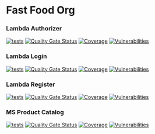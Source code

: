# Fast Food Org

### Lambda Authorizer
[![tests](https://github.com/jfelipearaujo-org/lambda-authorizer/actions/workflows/tests.yml/badge.svg)](https://github.com/jfelipearaujo-org/lambda-authorizer/actions/workflows/tests.yml)
[![Quality Gate Status](https://sonarcloud.io/api/project_badges/measure?project=jfelipearaujo-org_lambda-authorizer&metric=alert_status)](https://sonarcloud.io/summary/new_code?id=jfelipearaujo-org_lambda-authorizer)
[![Coverage](https://sonarcloud.io/api/project_badges/measure?project=jfelipearaujo-org_lambda-authorizer&metric=coverage)](https://sonarcloud.io/summary/new_code?id=jfelipearaujo-org_lambda-authorizer)
[![Vulnerabilities](https://sonarcloud.io/api/project_badges/measure?project=jfelipearaujo-org_lambda-authorizer&metric=vulnerabilities)](https://sonarcloud.io/summary/new_code?id=jfelipearaujo-org_lambda-authorizer)

### Lambda Login
[![tests](https://github.com/jfelipearaujo-org/lambda-login/actions/workflows/tests.yml/badge.svg)](https://github.com/jfelipearaujo-org/lambda-login/actions/workflows/tests.yml)
[![Quality Gate Status](https://sonarcloud.io/api/project_badges/measure?project=jfelipearaujo-org_lambda-login&metric=alert_status)](https://sonarcloud.io/summary/new_code?id=jfelipearaujo-org_lambda-login)
[![Coverage](https://sonarcloud.io/api/project_badges/measure?project=jfelipearaujo-org_lambda-login&metric=coverage)](https://sonarcloud.io/summary/new_code?id=jfelipearaujo-org_lambda-login)
[![Vulnerabilities](https://sonarcloud.io/api/project_badges/measure?project=jfelipearaujo-org_lambda-login&metric=vulnerabilities)](https://sonarcloud.io/summary/new_code?id=jfelipearaujo-org_lambda-login)

### Lambda Register
[![tests](https://github.com/jfelipearaujo-org/lambda-register/actions/workflows/tests.yml/badge.svg)](https://github.com/jfelipearaujo-org/lambda-register/actions/workflows/tests.yml)
[![Quality Gate Status](https://sonarcloud.io/api/project_badges/measure?project=jfelipearaujo-org_lambda-register&metric=alert_status)](https://sonarcloud.io/summary/new_code?id=jfelipearaujo-org_lambda-register)
[![Coverage](https://sonarcloud.io/api/project_badges/measure?project=jfelipearaujo-org_lambda-register&metric=coverage)](https://sonarcloud.io/summary/new_code?id=jfelipearaujo-org_lambda-register)
[![Vulnerabilities](https://sonarcloud.io/api/project_badges/measure?project=jfelipearaujo-org_lambda-register&metric=vulnerabilities)](https://sonarcloud.io/summary/new_code?id=jfelipearaujo-org_lambda-register)

### MS Product Catalog
[![tests](https://github.com/jfelipearaujo-org/ms-product-catalog/actions/workflows/tests.yml/badge.svg)](https://github.com/jfelipearaujo-org/ms-product-catalog/actions/workflows/tests.yml)
[![Quality Gate Status](https://sonarcloud.io/api/project_badges/measure?project=jfelipearaujo-org_ms-product-catalog&metric=alert_status)](https://sonarcloud.io/summary/new_code?id=jfelipearaujo-org_ms-product-catalog)
[![Coverage](https://sonarcloud.io/api/project_badges/measure?project=jfelipearaujo-org_ms-product-catalog&metric=coverage)](https://sonarcloud.io/summary/new_code?id=jfelipearaujo-org_ms-product-catalog)
[![Vulnerabilities](https://sonarcloud.io/api/project_badges/measure?project=jfelipearaujo-org_ms-product-catalog&metric=vulnerabilities)](https://sonarcloud.io/summary/new_code?id=jfelipearaujo-org_ms-product-catalog)
